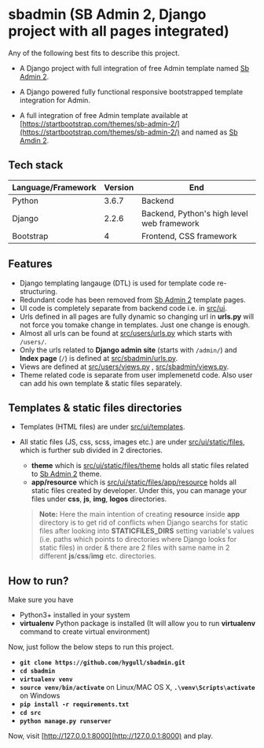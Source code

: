 # sbadmin (SB Admin 2, Django project with all pages integrated)

Any of the following best fits to describe this project.

+ A Django project with full integration of free Admin template named [Sb Admin 2](https://startbootstrap.com/themes/sb-admin-2/).

+ A Django powered fully functional responsive bootstrapped template integration for Admin.

+ A full integration of free Admin template available at [https://startbootstrap.com/themes/sb-admin-2/](https://startbootstrap.com/themes/sb-admin-2/) and named as [Sb Amdin 2](https://startbootstrap.com/themes/sb-admin-2/).

## Tech stack

| Language/Framework | Version | End | 
| --- | --- | --- |
| Python | 3.6.7 | Backend |
| Django | 2.2.6 | Backend, Python's high level web framework |
| Bootstrap | 4 | Frontend, CSS framework |

## Features

+ Django templating langauge (DTL) is used for template code re-structuring.
+ Redundant code has been removed from [Sb Admin 2](https://startbootstrap.com/themes/sb-admin-2/) template pages.
+ UI code is completely separate from backend code i.e. in [src/ui](src/ui).
+ Urls defined in all pages are fully dynamic so changing url in **urls.py** will not force you tomake change in templates. Just one change is enough. 
+ Almost all urls can be found at [src/users/urls.py](src/users/urls.py) which starts with `/users/`.
+ Only the urls related to **Django admin site** (starts with `/admin/`) and **Index page** (`/`) is defined at [src/sbadmin/urls.py](src/sbadmin/urls.py).
+ Views are defined at [src/users/views.py](src/users/views.py) , [src/sbadmin/views.py](src/sbadmin/views.py).
+ Theme related code is separate from user implemenetd code. Also user can add his own template & static files separately.

## Templates & static files directories

+ Templates (HTML files) are under [src/ui/templates](src/ui/templates).

+ All static files (JS, css, scss, images etc.) are under [src/ui/static/files](src/ui/static/files), which is further sub divided in 2 directories.
	+ **theme** which is [src/ui/static/files/theme](src/ui/static/files/theme) holds all static files related to [Sb Admin 2](https://startbootstrap.com/themes/sb-admin-2/) theme.
	+ **app/resource** which is [src/ui/static/files/app/resource](src/ui/static/files/app/resource) holds all static files created by developer. Under this, you can manage your files under **css**, **js**, **img**, **logos** directories. 

	> **Note:** Here the main intention of creating **resource** inside **app** directory is to get rid of conflicts when Django searchs for static files after looking into **STATICFILES_DIRS** setting variable's values (i.e. paths which points to directories where Django looks for static  files) in order & there are 2 files with same name in 2 different **js**/**css**/**img** etc. directories.


## How to run?

Make sure you have 

+ Python3+ installed in your system
+ **virtualenv** Python package is installed (It will allow you to run **virtualenv** command to create virtual environment)

Now, just follow the below steps to run this project. 

+ **`git clone https://github.com/hygull/sbadmin.git`**
+ **`cd sbadmin`**
+ **`virtualenv venv`**
+ **`source venv/bin/activate`** on Linux/MAC OS X, **`.\venv\Scripts\activate`** on Windows
+ **`pip install -r requirements.txt`**
+ **`cd src`**
+ **`python manage.py runserver`**

Now, visit [http://127.0.0.1:8000](http://127.0.0.1:8000) and play.
